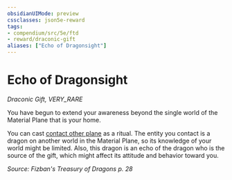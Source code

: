 ```yaml
---
obsidianUIMode: preview
cssclasses: json5e-reward
tags:
- compendium/src/5e/ftd
- reward/draconic-gift
aliases: ["Echo of Dragonsight"]
---
```

# Echo of Dragonsight
*Draconic Gift, VERY_RARE*  

You have begun to extend your awareness beyond the single world of the Material Plane that is your home.

You can cast [contact other plane](2-Mechanics/CLI/spells/contact-other-plane.md) as a ritual. The entity you contact is a dragon on another world in the Material Plane, so its knowledge of your world might be limited. Also, this dragon is an echo of the dragon who is the source of the gift, which might affect its attitude and behavior toward you.

*Source: Fizban's Treasury of Dragons p. 28*